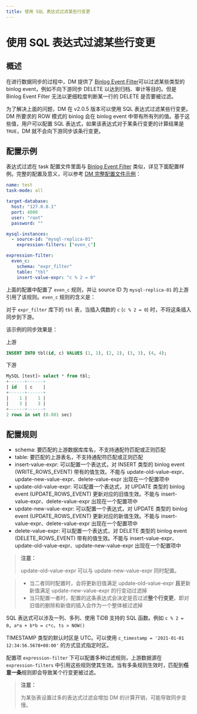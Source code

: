 ```yaml
---
title: 使用 SQL 表达式过滤某些行变更
---
```


# 使用 SQL 表达式过滤某些行变更

## 概述

在进行数据同步的过程中，DM 提供了 [Binlog Event Filter](key-features.md#binlog-event-filter)可以过滤某些类型的 binlog event，例如不向下游同步 DELETE 以达到归档、审计等目的。但是 Binlog Event Filter 无法以更细粒度判断某一行的 DELETE 是否要被过滤。

为了解决上面的问题，DM 在 v2.0.5 版本可以使用 SQL 表达式过滤某些行变更。DM 所要求的 ROW 模式的 binlog 会在 binlog event 中带有所有列的值。基于这些值，用户可以配置 SQL 表达式，如果该表达式对于某条行变更的计算结果是 `TRUE`，DM 就不会向下游同步该条行变更。

## 配置示例

表达式过滤在 task 配置文件里面与 [Binlog Event Filter](key-features.md#binlog-event-filter) 类似，详见下面配置样例。完整的配置及意义，可以参考 [DM 完整配置文件示例](task-configuration-file-full.md#完整配置文件示例)：

```yml
name: test
task-mode: all

target-database:
  host: "127.0.0.1"
  port: 4000
  user: "root"
  password: ""

mysql-instances:
  - source-id: "mysql-replica-01"
    expression-filters: ["even_c"]

expression-filter:
  even_c:
    schema: "expr_filter"
    table: "tbl"
    insert-value-expr: "c % 2 = 0"
```

上面的配置中配置了 `even_c` 规则，并让 source ID 为 `mysql-replica-01` 的上游引用了该规则。`even_c` 规则的含义是：

对于 `expr_filter` 库下的 `tbl` 表，当插入偶数的 `c` (`c % 2 = 0`) 时，不将这条插入同步到下游。

该示例的同步效果是：

上游

```sql
INSERT INTO tbl(id, c) VALUES (1, 1), (2, 2), (3, 3), (4, 4);
```

下游

```sql
MySQL [test]> select * from tbl;
+------+------+
| id   | c    |
+------+------+
|    1 |    1 |
|    3 |    3 |
+------+------+
2 rows in set (0.001 sec)
```

## 配置规则

- schema: 要匹配的上游数据库库名，不支持通配符匹配或正则匹配
- table: 要匹配的上游表名，不支持通配符匹配或正则匹配
- insert-value-expr: 可以配置一个表达式，对 INSERT 类型的 binlog event (WRITE_ROWS_EVENT) 带有的值生效。不能与 update-old-value-expr、update-new-value-expr、delete-value-expr 出现在一个配置项中
- update-old-value-expr: 可以配置一个表达式，对 UPDATE 类型的 binlog event (UPDATE_ROWS_EVENT) 更新对应的旧值生效。不能与 insert-value-expr、delete-value-expr 出现在一个配置项中
- update-new-value-expr: 可以配置一个表达式，对 UPDATE 类型的 binlog event (UPDATE_ROWS_EVENT) 更新对应的新值生效。不能与 insert-value-expr、delete-value-expr 出现在一个配置项中
- delete-value-expr: 可以配置一个表达式，对 DELETE 类型的 binlog event (DELETE_ROWS_EVENT) 带有的值生效。不能与 insert-value-expr、update-old-value-expr、update-new-value-expr 出现在一个配置项中

> **注意：**
>
> update-old-value-expr 可以与 update-new-value-expr 同时配置。

> - 当二者同时配置时，会将更新旧值满足 update-old-value-expr **且**更新新值满足 update-new-value-expr 的行变动过滤掉
> - 当只配置一者时，配置的这条表达式会决定是否过滤**整个行变更**，即对旧值的删除和新值的插入会作为一个整体被过滤掉

SQL 表达式可以涉及一列、多列、使用 TiDB 支持的 SQL 函数。例如 `c % 2 = 0`，`a*a + b*b = c*c`、`ts > NOW()`

TIMESTAMP 类型的默认时区是 UTC。可以使用 `c_timestamp = '2021-01-01 12:34:56.5678+08:00'` 的方式显式指定时区。

配置项 `expression-filter` 下可以配置多种过滤规则，上游数据源在 `expression-filters` 中引用这些规则使其生效。当有多条规则生效时，匹配到**任意一条**规则即会导致某个行变更被过滤。

> **注意：**
>
> 为某张表设置过多的表达式过滤会增加 DM 的计算开销，可能导致同步变慢。
